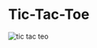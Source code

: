 # Tic-Tac-Toe
![tic tac teo](https://user-images.githubusercontent.com/114070310/225283825-85b20eef-2a71-4027-a203-f38b934e60c7.png)

